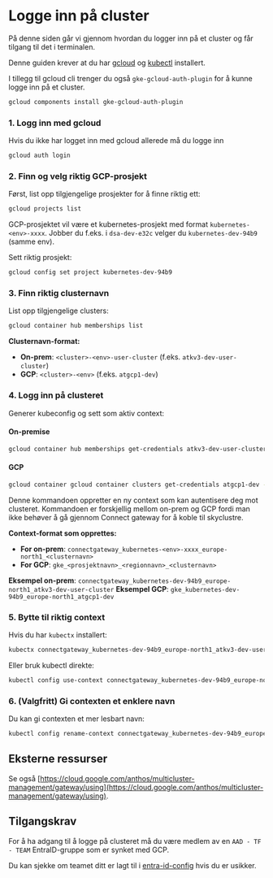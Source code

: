 # Logge inn på cluster

På denne siden går vi gjennom hvordan du logger inn på et cluster og får tilgang til det i terminalen. 

Denne guiden krever at du har [gcloud](https://cloud.google.com/sdk/docs/install) og [kubectl](https://cloud.google.com/sdk/docs/components#managing_components) installert. 

I tillegg til gcloud cli trenger du også `gke-gcloud-auth-plugin` for å kunne logge inn på et cluster. 
```bash
gcloud components install gke-gcloud-auth-plugin
```

### 1. Logg inn med gcloud

Hvis du ikke har logget inn med gcloud allerede må du logge inn

```bash
gcloud auth login
```

### 2. Finn og velg riktig GCP-prosjekt

Først, list opp tilgjengelige prosjekter for å finne riktig ett:

```bash
gcloud projects list
```

GCP-prosjektet vil være et kubernetes-prosjekt med format `kubernetes-<env>-xxxx`. Jobber du f.eks. i `dsa-dev-e32c` velger du `kubernetes-dev-94b9` (samme env). 

Sett riktig prosjekt:

```bash
gcloud config set project kubernetes-dev-94b9
```

### 3. Finn riktig clusternavn

List opp tilgjengelige clusters:

```bash
gcloud container hub memberships list
```

**Clusternavn-format:**
- **On-prem**: `<cluster>-<env>-user-cluster` (f.eks. `atkv3-dev-user-cluster`)
- **GCP**: `<cluster>-<env>` (f.eks. `atgcp1-dev`)

### 4. Logg inn på clusteret

Generer kubeconfig og sett som aktiv context:

#### On-premise
```bash
gcloud container hub memberships get-credentials atkv3-dev-user-cluster
```
#### GCP

```bash
gcloud container gcloud container clusters get-credentials atgcp1-dev --region europe-north1 --project kubernetes-dev-94b9
```

Denne kommandoen oppretter en ny context som kan autentisere deg mot clusteret. 
Kommandoen er forskjellig mellom on-prem og GCP fordi man ikke behøver å gå gjennom Connect gateway for å koble til skyclustre.

**Context-format som opprettes:**
- **For on-prem**: `connectgateway_kubernetes-<env>-xxxx_europe-north1_<clusternavn>`
- **For GCP**: `gke_<prosjektnavn>_<regionnavn>_<clusternavn>`

**Eksempel on-prem**: `connectgateway_kubernetes-dev-94b9_europe-north1_atkv3-dev-user-cluster`
**Eksempel GCP**: `gke_kubernetes-dev-94b9_europe-north1_atgcp1-dev`

### 5. Bytte til riktig context

Hvis du har `kubectx` installert:

```bash
kubectx connectgateway_kubernetes-dev-94b9_europe-north1_atkv3-dev-user-cluster
```

Eller bruk kubectl direkte:

```bash
kubectl config use-context connectgateway_kubernetes-dev-94b9_europe-north1_atkv3-dev-user-cluster
```

### 6. (Valgfritt) Gi contexten et enklere navn

Du kan gi contexten et mer lesbart navn:

```bash
kubectl config rename-context connectgateway_kubernetes-dev-94b9_europe-north1_atkv3-dev-user-cluster atkv3-dev
```

## Eksterne ressurser

Se også [https://cloud.google.com/anthos/multicluster-management/gateway/using](https://cloud.google.com/anthos/multicluster-management/gateway/using).

## Tilgangskrav

For å ha adgang til å logge på clusteret må du være medlem av en `AAD - TF - TEAM` EntraID-gruppe som er synket med GCP.

Du kan sjekke om teamet ditt er lagt til i [entra-id-config](https://github.com/kartverket/entra-id-config/blob/main/org.yaml) hvis du er usikker.

